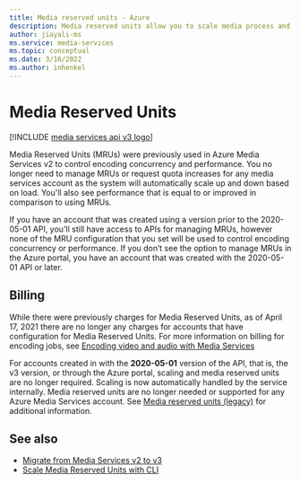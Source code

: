 ```yaml
---
title: Media reserved units - Azure
description: Media reserved units allow you to scale media process and determine the speed of your media processing tasks.
author: jiayali-ms
ms.service: media-services
ms.topic: conceptual
ms.date: 3/16/2022
ms.author: inhenkel
---
```

# Media Reserved Units

[!INCLUDE [media services api v3 logo](./includes/v3-hr.md)]

Media Reserved Units (MRUs) were previously used in Azure Media Services v2 to control encoding concurrency and performance. You no longer need to manage MRUs or request quota increases for any media services account as the system will automatically scale up and down based on load. You'll also see performance that is equal to or improved in comparison to using MRUs. 

If you have an account that was created using a version prior to the 2020-05-01 API, you'll still have access to APIs for managing MRUs, however none of the MRU configuration that you set will be used to control encoding concurrency or performance. If you don’t see the option to manage MRUs in the Azure portal, you have an account that was created with the 2020-05-01 API or later. 

## Billing

While there were previously charges for Media Reserved Units, as of April 17, 2021 there are no longer any charges for accounts that have configuration for Media Reserved Units. For more information on billing for encoding jobs, see [Encoding video and audio with Media Services](encode-concept.md)

For accounts created in with the **2020-05-01** version of the API, that is, the v3 version, or through the Azure portal, scaling and media reserved units are no longer required. Scaling is now automatically handled by the service internally. Media reserved units are no longer needed or supported for any Azure Media Services account. See [Media reserved units (legacy)](concept-media-reserved-units.md) for additional information.

## See also

* [Migrate from Media Services v2 to v3](migrate-v-2-v-3-migration-introduction.md)
* [Scale Media Reserved Units with CLI](media-reserved-units-how-to.md)
